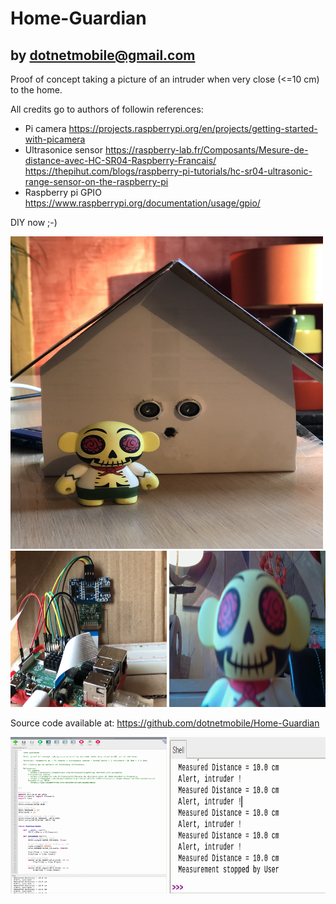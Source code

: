# Home-Guardian
  by dotnetmobile@gmail.com
---

Proof of concept taking a picture of an intruder when very close (&lt;=10 cm) to the home. 

All credits go to authors of followin references: 

* Pi camera
     https://projects.raspberrypi.org/en/projects/getting-started-with-picamera
* Ultrasonice sensor
     https://raspberry-lab.fr/Composants/Mesure-de-distance-avec-HC-SR04-Raspberry-Francais/
     https://thepihut.com/blogs/raspberry-pi-tutorials/hc-sr04-ultrasonic-range-sensor-on-the-raspberry-pi
* Raspberry pi GPIO
     https://www.raspberrypi.org/documentation/usage/gpio/
 
DIY now ;-)

<img src="images/Home-Guardian.jpg" width="500" height="500"/>
<img src="images/Behind-the-scenes.jpg" width="250" height="250"/>
<img src="images/intruder_1.jpg" width="250" height="250"/>

Source code available at: https://github.com/dotnetmobile/Home-Guardian

<img src="images/Home-guardian-source-code.png" width="250" height="250"/>
<img src="images/Mesured-distances.png" width="250" height="250"/>